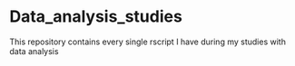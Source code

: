 # Data_analysis_studies
This repository contains every single rscript I have during my studies with data analysis
